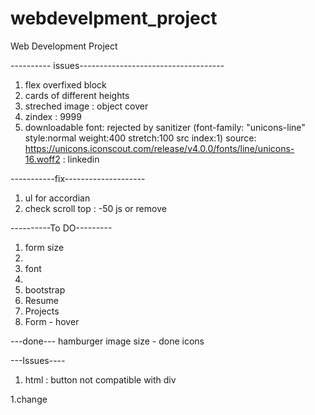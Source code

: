 # webdevelpment_project
Web Development Project 

---------- issues------------------------------------
1. flex overfixed block
2. cards of different heights
3. streched image : object cover 
4. zindex : 9999
5. downloadable font: rejected by sanitizer (font-family: "unicons-line" style:normal weight:400 stretch:100 src index:1) source: https://unicons.iconscout.com/release/v4.0.0/fonts/line/unicons-16.woff2 : linkedin


-----------fix--------------------
1. ul for accordian
2. check scroll top : -50 js or remove



----------To DO---------
1. form size
2. 
3. font
4. 
6. bootstrap
7. Resume
8. Projects
9. Form - hover



---done---
hamburger
image size - done
icons

---Issues----
1. html : button not compatible with div

1.change 
